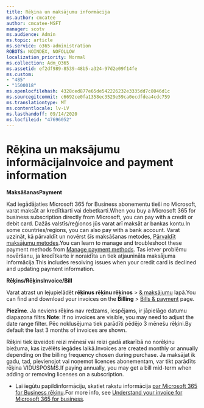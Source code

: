 ```yaml
---
title: Rēķina un maksājumu informācija
ms.author: cmcatee
author: cmcatee-MSFT
manager: scotv
ms.audience: Admin
ms.topic: article
ms.service: o365-administration
ROBOTS: NOINDEX, NOFOLLOW
localization_priority: Normal
ms.collection: Adm_O365
ms.assetid: ef2df989-8539-48b5-a324-97d2e09f14fe
ms.custom:
- "485"
- "1500018"
ms.openlocfilehash: 4328ced877e65de542226232e3335dd7c8046d1c
ms.sourcegitcommit: c6692ce0fa1358ec3529e59ca0ecdfdea4cdc759
ms.translationtype: MT
ms.contentlocale: lv-LV
ms.lasthandoff: 09/14/2020
ms.locfileid: "47696052"
---
```

# <a name="invoice-and-payment-information"></a><span data-ttu-id="e2df9-102">Rēķina un maksājumu informācija</span><span class="sxs-lookup"><span data-stu-id="e2df9-102">Invoice and payment information</span></span>

<span data-ttu-id="e2df9-103">**Maksāšanas**</span><span class="sxs-lookup"><span data-stu-id="e2df9-103">**Payment**</span></span>

<span data-ttu-id="e2df9-104">Kad iegādājaties Microsoft 365 for Business abonementu tieši no Microsoft, varat maksāt ar kredītkarti vai debetkarti.</span><span class="sxs-lookup"><span data-stu-id="e2df9-104">When you buy a Microsoft 365 for business subscription directly from Microsoft, you can pay with a credit or debit card.</span></span>  <span data-ttu-id="e2df9-105">Dažās valstīs/reģionos jūs varat arī maksāt ar bankas kontu.</span><span class="sxs-lookup"><span data-stu-id="e2df9-105">In some countries/regions, you can also pay with a bank account.</span></span>  <span data-ttu-id="e2df9-106">Varat uzzināt, kā pārvaldīt un novērst šīs maksāšanas metodes, [Pārvaldīt maksājumu metodes](https://docs.microsoft.com/microsoft-365/commerce/billing-and-payments/manage-payment-methods).</span><span class="sxs-lookup"><span data-stu-id="e2df9-106">You can learn to manage and troubleshoot these payment methods from [Manage payment methods](https://docs.microsoft.com/microsoft-365/commerce/billing-and-payments/manage-payment-methods).</span></span> <span data-ttu-id="e2df9-107">Tas ietver problēmu novēršanu, ja kredītkarte ir noraidīta un tiek atjaunināta maksājuma informācija.</span><span class="sxs-lookup"><span data-stu-id="e2df9-107">This includes resolving issues when your credit card is declined and updating payment information.</span></span>

<span data-ttu-id="e2df9-108">**Rēķins/Rēķins**</span><span class="sxs-lookup"><span data-stu-id="e2df9-108">**Invoice/Bill**</span></span>

<span data-ttu-id="e2df9-109">Varat atrast un lejupielādēt **rēķinus rēķinu rēķinos**  >  [& maksājumu](https://go.microsoft.com/fwlink/p/?linkid=848039) lapā.</span><span class="sxs-lookup"><span data-stu-id="e2df9-109">You can find and download your invoices on the **Billing** > [Bills & payment](https://go.microsoft.com/fwlink/p/?linkid=848039) page.</span></span>  

<span data-ttu-id="e2df9-110">**Piezīme**. Ja neviens rēķins nav redzams, iespējams, ir jāpielāgo datumu diapazona filtrs.</span><span class="sxs-lookup"><span data-stu-id="e2df9-110">**Note**: If no invoices are visible, you may need to adjust the date range filter.</span></span>  <span data-ttu-id="e2df9-111">Pēc noklusējuma tiek parādīti pēdējo 3 mēnešu rēķini.</span><span class="sxs-lookup"><span data-stu-id="e2df9-111">By default the last 3 months of invoices are shown.</span></span>

<span data-ttu-id="e2df9-112">Rēķini tiek izveidoti reizi mēnesī vai reizi gadā atkarībā no norēķinu biežuma, kas izvēlēts iegādes laikā.</span><span class="sxs-lookup"><span data-stu-id="e2df9-112">Invoices are created monthly or annually depending on the billing frequency chosen during purchase.</span></span>  <span data-ttu-id="e2df9-113">Ja maksājat ik gadu, tad, pievienojot vai noņemot licences abonementam, var tikt parādīts rēķina VIDUSPOSMS.</span><span class="sxs-lookup"><span data-stu-id="e2df9-113">If paying annually, you may get a bill mid-term when adding or removing licenses on a subscription.</span></span>

- <span data-ttu-id="e2df9-114">Lai iegūtu papildinformāciju, skatiet rakstu informācija [par Microsoft 365 for Business rēķinu](https://docs.microsoft.com/microsoft-365/commerce/billing-and-payments/understand-your-invoice2).</span><span class="sxs-lookup"><span data-stu-id="e2df9-114">For more info, see [Understand your invoice for Microsoft 365 for business](https://docs.microsoft.com/microsoft-365/commerce/billing-and-payments/understand-your-invoice2).</span></span>